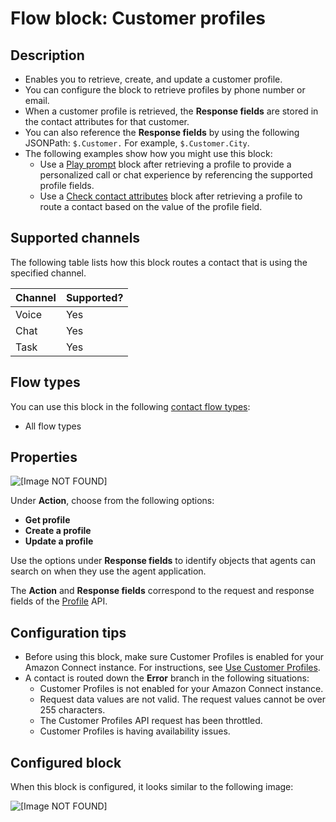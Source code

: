 # Flow block: Customer profiles<a name="customer-profiles-block"></a>

## Description<a name="customer-profiles-block-description"></a>
+ Enables you to retrieve, create, and update a customer profile\.
+ You can configure the block to retrieve profiles by phone number or email\.
+ When a customer profile is retrieved, the **Response fields** are stored in the contact attributes for that customer\.
+ You can also reference the **Response fields** by using the following JSONPath: `$.Customer.` For example, `$.Customer.City`\.
+ The following examples show how you might use this block:
  + Use a [Play prompt](play.md) block after retrieving a profile to provide a personalized call or chat experience by referencing the supported profile fields\.
  + Use a [Check contact attributes](check-contact-attributes.md) block after retrieving a profile to route a contact based on the value of the profile field\.

## Supported channels<a name="customer-profiles-block-channels"></a>

The following table lists how this block routes a contact that is using the specified channel\. 


| Channel | Supported? | 
| --- | --- | 
| Voice | Yes | 
| Chat | Yes | 
| Task | Yes | 

## Flow types<a name="customer-profiles-block-types"></a>

You can use this block in the following [contact flow types](create-contact-flow.md#contact-flow-types):
+ All flow types

## Properties<a name="customer-profiles-block-properties"></a>

![\[Image NOT FOUND\]](http://docs.aws.amazon.com/connect/latest/adminguide/images/customer-profiles-block-properties.png)

Under **Action**, choose from the following options: 
+ **Get profile**
+ **Create a profile**
+ **Update a profile**

Use the options under **Response fields** to identify objects that agents can search on when they use the agent application\. 

The **Action** and **Response fields** correspond to the request and response fields of the [Profile](https://docs.aws.amazon.com/customerprofiles/latest/APIReference/API_Profile.html) API\. 

## Configuration tips<a name="customer-profiles-block-tips"></a>
+ Before using this block, make sure Customer Profiles is enabled for your Amazon Connect instance\. For instructions, see [Use Customer Profiles](customer-profiles.md)\.
+ A contact is routed down the **Error** branch in the following situations:
  + Customer Profiles is not enabled for your Amazon Connect instance\.
  + Request data values are not valid\. The request values cannot be over 255 characters\.
  + The Customer Profiles API request has been throttled\.
  + Customer Profiles is having availability issues\.

## Configured block<a name="customer-profiles-block-configured"></a>

When this block is configured, it looks similar to the following image:

![\[Image NOT FOUND\]](http://docs.aws.amazon.com/connect/latest/adminguide/images/customer-profiles-block-configured.png)